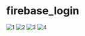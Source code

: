 # firebase_login
![1](https://user-images.githubusercontent.com/96433134/175277234-806f7fa9-bffc-449f-be3e-d69c52a83abd.PNG)
![2](https://user-images.githubusercontent.com/96433134/175277286-d49f6403-954e-4342-ba6a-386b9728efce.PNG)
![3](https://user-images.githubusercontent.com/96433134/175277316-a954c891-f3de-4bdd-b711-337fa75ce8cd.PNG)
![4](https://user-images.githubusercontent.com/96433134/175277465-cda63edd-3801-4b36-8d92-3cb2909e7d3d.PNG)
